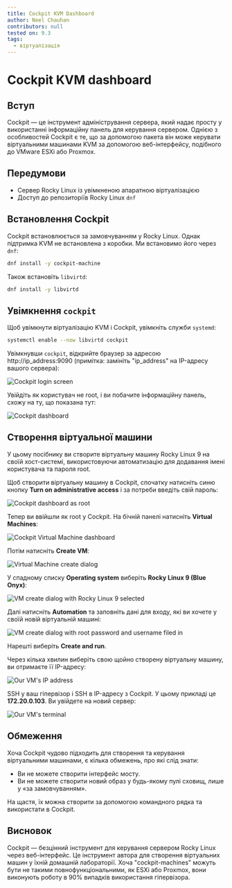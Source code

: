 ```yaml
---
title: Cockpit KVM Dashboard
author: Neel Chauhan
contributors: null
tested on: 9.3
tags:
  - віртуалізація
---
```


# Cockpit KVM dashboard

## Вступ

Cockpit — це інструмент адміністрування сервера, який надає просту у використанні інформаційну панель для керування сервером. Однією з особливостей Cockpit є те, що за допомогою пакета він може керувати віртуальними машинами KVM за допомогою веб-інтерфейсу, подібного до VMware ESXi або Proxmox.

## Передумови

- Сервер Rocky Linux із увімкненою апаратною віртуалізацією
- Доступ до репозиторіїв Rocky Linux `dnf`

## Встановлення Cockpit

Cockpit встановлюється за замовчуванням у Rocky Linux. Однак підтримка KVM не встановлена з коробки. Ми встановимо його через `dnf`:

```bash
dnf install -y cockpit-machine
```

Також встановіть `libvirtd`:

```bash
dnf install -y libvirtd
```

## Увімкнення `cockpit`

Щоб увімкнути віртуалізацію KVM і Cockpit, увімкніть служби `systemd`:

```bash
systemctl enable --now libvirtd cockpit
```

Увімкнувши `cockpit`, відкрийте браузер за адресою http\://ip_address:9090 (примітка: замініть "ip_address" на IP-адресу вашого сервера):

![Cockpit login screen](../images/cockpit_login.png)

Увійдіть як користувач не root, і ви побачите інформаційну панель, схожу на ту, що показана тут:

![Cockpit dashboard](../images/cockpit_dashboard.png)

## Створення віртуальної машини

У цьому посібнику ви створите віртуальну машину Rocky Linux 9 на своїй хост-системі, використовуючи автоматизацію для додавання імені користувача та пароля root.

Щоб створити віртуальну машину в Cockpit, спочатку натисніть синю кнопку **Turn on administrative access** і за потреби введіть свій пароль:

![Cockpit dashboard as root](../images/cockpit_root_dashboard.png)

Тепер ви ввійшли як root у Cockpit. На бічній панелі натисніть **Virtual Machines**:

![Cockpit Virtual Machine dashboard](../images/cockpit_vm_dashboard.png)

Потім натисніть **Create VM**:

![Virtual Machine create dialog](../images/cockpit_vm_create_1.png)

У спадному списку **Operating system** виберіть **Rocky Linux 9 (Blue Onyx)**:

![VM create dialog with Rocky Linux 9 selected](../images/cockpit_vm_create_2.png)

Далі натисніть **Automation** та заповніть дані для входу, які ви хочете у своїй новій віртуальній машині:

![VM create dialog with root password and username filed in](../images/cockpit_vm_create_2.png)

Нарешті виберіть **Create and run**.

Через кілька хвилин виберіть свою щойно створену віртуальну машину, ви отримаєте її IP-адресу:

![Our VM's IP address](../images/cockpit_vm_ip.png)

SSH у ваш гіпервізор і SSH в IP-адресу з Cockpit. У цьому прикладі це **172.20.0.103**. Ви увійдете на новий сервер:

![Our VM's terminal](../images/cockpit_vm_terminal.png)

## Обмеження

Хоча Cockpit чудово підходить для створення та керування віртуальними машинами, є кілька обмежень, про які слід знати:

- Ви не можете створити інтерфейс мосту.
- Ви не можете створити новий образ у будь-якому пулі сховищ, лише у «за замовчуванням».

На щастя, їх можна створити за допомогою командного рядка та використати в Cockpit.

## Висновок

Cockpit — безцінний інструмент для керування сервером Rocky Linux через веб-інтерфейс. Це інструмент автора для створення віртуальних машин у їхній домашній лабораторії. Хоча "cockpit-machines" можуть бути не такими повнофункціональними, як ESXi або Proxmox, вони виконують роботу в 90% випадків використання гіпервізора.
